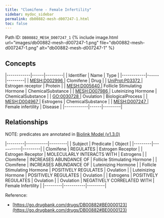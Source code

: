 ```yaml
---
title: "Clomifene - Female Infertility"
sidebar: mydoc_sidebar
permalink: db00882-mesh-d007247-1.html
toc: false 
---
```



Path ID: `DB00882_MESH_D007247_1`
{% include image.html url="images/db00882-mesh-d007247-1.png" file="db00882-mesh-d007247-1.png" alt="db00882-mesh-d007247-1" %}

## Concepts

|------------|------|---------|
| Identifier | Name | Type    |
|------------|------|---------|
| <a href="https://identifiers.org/MESH:D002996">MESH:D002996 </a> | Clomifene | Drug |
| <a href="https://identifiers.org/UniProt:P03372">UniProt:P03372 </a> | Estrogen receptor | Protein |
| <a href="https://identifiers.org/MESH:D005640">MESH:D005640 </a> | Follicle Stimulating Hormone | ChemicalSubstance |
| <a href="https://identifiers.org/MESH:D007986">MESH:D007986 </a> | Luteinizing Hormone | ChemicalSubstance |
| <a href="https://identifiers.org/GO:0030728">GO:0030728 </a> | Ovulation | BiologicalProcess |
| <a href="https://identifiers.org/MESH:D004967">MESH:D004967 </a> | Estrogens | ChemicalSubstance |
| <a href="https://identifiers.org/MESH:D007247">MESH:D007247 </a> | Female infertility | Disease |
|------------|------|---------|

## Relationships


NOTE: predicates are annotated in <a href="https://github.com/biolink/biolink-model/releases/tag/v1.3.0">Biolink Model (v1.3.0)</a>

|---------|-----------|---------|
| Subject | Predicate | Object  |
|---------|-----------|---------|
| Clomifene | REGULATES | Estrogen Receptor |
| Estrogen Receptor | MOLECULARLY INTERACTS WITH | Estrogens |
| Clomifene | INCREASES ABUNDANCE OF | Follicle Stimulating Hormone |
| Clomifene | INCREASES ABUNDANCE OF | Luteinizing Hormone |
| Follicle Stimulating Hormone | POSITIVELY REGULATES | Ovulation |
| Luteinizing Hormone | POSITIVELY REGULATES | Ovulation |
| Estrogens | POSITIVELY REGULATES | Ovulation |
| Ovulation | NEGATIVELY CORRELATED WITH | Female Infertility |
|---------|-----------|---------|

Reference: 
  - [https://go.drugbank.com/drugs/DB00882#BE0000123](https://go.drugbank.com/drugs/DB00882#BE0000123)
